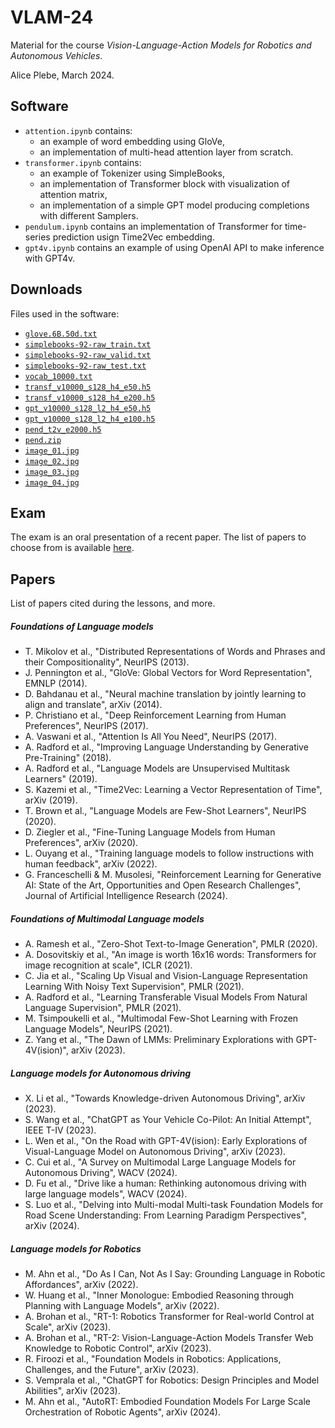 # VLAM-24

Material for the course *Vision-Language-Action Models for Robotics and Autonomous Vehicles*.

Alice Plebe, March 2024.

## Software

- `attention.ipynb` contains:
	- an example of word embedding using GloVe,
	- an implementation of multi-head attention layer from scratch.
- `transformer.ipynb` contains:
	- an example of Tokenizer using SimpleBooks,
	- an implementation of Transformer block with visualization of attention matrix,
	-  an implementation of a simple GPT model producing completions with different Samplers.
- `pendulum.ipynb` contains an implementation of Transformer for time-series prediction usign Time2Vec embedding.
- `gpt4v.ipynb` contains an example of using OpenAI API to make inference with GPT4v.

## Downloads
Files used in the software:

- [`glove.6B.50d.txt`](https://www.dropbox.com/scl/fi/y328s9lbz8c9glp7al02p/glove.6B.50d.txt?rlkey=m81pwe06f8tpb947fl3y78nlo&dl=0)
- [`simplebooks-92-raw_train.txt`](https://www.dropbox.com/scl/fi/r6vnn7vccpvscvmzabmvf/simplebooks-92-raw_train.txt?rlkey=thwnurvjrda737sr8283qpdkg&dl=0)
- [`simplebooks-92-raw_valid.txt`](https://www.dropbox.com/scl/fi/txlel36qe8nxz7jth95xp/simplebooks-92-raw_valid.txt?rlkey=8sdbtycdx2ppokcybaolvrx7j&dl=0)
- [`simplebooks-92-raw_test.txt`](https://www.dropbox.com/scl/fi/3j9eifu45sdwnhof3r63q/simplebooks-92-raw_test.txt?rlkey=5c8z385wsu925h9zugz7p2d8v&dl=0)
- [`vocab_10000.txt`](https://www.dropbox.com/scl/fi/aix95cadh32i9ylzjzz0m/vocab_10000.txt?rlkey=qcwpxhw34c8z2x7hue37zu79d&dl=0)
- [`transf_v10000_s128_h4_e50.h5`](https://www.dropbox.com/scl/fi/la654e3fsjfn6iwrlmm1d/transf_v10000_s128_h4_e50.h5?rlkey=9qkdroty1i2l9lu1euaxjtkvg&dl=0)
- [`transf_v10000_s128_h4_e200.h5`](https://www.dropbox.com/scl/fi/tvevf1ocgatw2v0nl624f/transf_v10000_s128_h4_e200.h5?rlkey=0pxwmhyicvkyxdae3jsc0znsb&dl=0)
- [`gpt_v10000_s128_l2_h4_e50.h5`](https://www.dropbox.com/scl/fi/ryn31mv5ne6k9mc18kffh/gpt_v10000_s128_l2_h4_e50.h5?rlkey=p8x4bhe5oxb8lpw3f54i970ud&dl=0)
- [`gpt_v10000_s128_l2_h4_e100.h5`](https://www.dropbox.com/scl/fi/ie0y2rk65z2encjhj203x/gpt_v10000_s128_l2_h4_e100.h5?rlkey=xo46jcgl1qywu5fm9bpzclg0z&dl=0)
- [`pend_t2v_e2000.h5`](https://www.dropbox.com/scl/fi/fgsfklo5z944acm6l0nu3/pend_t2v_e2000.h5?rlkey=ej6uqo6tpggmtn204r88vg6fu&dl=0)
- [`pend.zip`](https://www.dropbox.com/scl/fi/ell5z8bje172n0c6st0e3/pend.zip?rlkey=t5mxsl2cev6xbugogcd3ej028&dl=0)
- [`image_01.jpg`](https://www.dropbox.com/scl/fi/5fkn00h925xjf51jcodcj/c1.jpg?rlkey=2a7kjoqphqaz5mt1wl3c5bp4i&dl=0)
- [`image_02.jpg`](https://www.dropbox.com/scl/fi/s5089zy9pt5ed10ocn46y/c2.jpg?rlkey=01qndot441zgst8g8cdz0emqw&dl=0)
- [`image_03.jpg`](https://www.dropbox.com/scl/fi/u65cc3yaz91y45yu28eq8/c3.jpg?rlkey=6ynt5npd51k5z0zqy2k4s17fe&dl=0)
- [`image_04.jpg`](https://www.dropbox.com/scl/fi/djmfggr7ho1os4nihkzg5/c6.jpeg?rlkey=hdp41x87gac6pvggn7rgf989v&dl=0)


## Exam

The exam is an oral presentation of a recent paper.
The list of papers to choose from is available [here](https://docs.google.com/spreadsheets/d/1_BlpGtml7ehKrvqoQ4U4G6oNvlb4T7-adD69wPUzOso).


## Papers

List of papers cited during the lessons, and more.

##### Foundations of Language models

- T. Mikolov et al., "Distributed Representations of Words and Phrases and their Compositionality", NeurIPS (2013).
- J. Pennington et al., "GloVe: Global Vectors for Word Representation", EMNLP (2014).
- D. Bahdanau et al., "Neural machine translation by jointly learning to align and translate", arXiv (2014).
- P. Christiano et al., "Deep Reinforcement Learning from Human Preferences", NeurIPS (2017).
- A. Vaswani et al., "Attention Is All You Need", NeurIPS (2017).
- A. Radford et al., "Improving Language Understanding by Generative Pre-Training" (2018).
- A. Radford et al., "Language Models are Unsupervised Multitask Learners" (2019).
- S. Kazemi et al., "Time2Vec: Learning a Vector Representation of Time", arXiv (2019).
- T. Brown et al., "Language Models are Few-Shot Learners", NeurIPS (2020).
- D. Ziegler et al., "Fine-Tuning Language Models from Human Preferences", arXiv (2020).
- L. Ouyang et al., "Training language models to follow instructions with human feedback", arXiv (2022).
- G. Franceschelli & M. Musolesi, "Reinforcement Learning for Generative AI: State of the Art, Opportunities and Open Research Challenges", Journal of Artificial Intelligence Research (2024).

##### Foundations of Multimodal Language models

- A. Ramesh et al., "Zero-Shot Text-to-Image Generation", PMLR (2020).
- A. Dosovitskiy et al., "An image is worth 16x16 words: Transformers for image recognition at scale", ICLR (2021).
- C. Jia et al., "Scaling Up Visual and Vision-Language Representation Learning With Noisy Text Supervision", PMLR (2021).
- A. Radford et al., "Learning Transferable Visual Models From Natural Language Supervision", PMLR (2021).
- M. Tsimpoukelli et al., "Multimodal Few-Shot Learning with Frozen Language Models", NeurIPS (2021).
- Z. Yang et al., "The Dawn of LMMs: Preliminary Explorations with GPT-4V(ision)", arXiv (2023).

##### Language models for Autonomous driving

- X. Li et al., "Towards Knowledge-driven Autonomous Driving", arXiv (2023).
- S. Wang et al., "ChatGPT as Your Vehicle Co-Pilot: An
Initial Attempt", IEEE T-IV (2023).
- L. Wen et al., "On the Road with GPT-4V(ision): Early Explorations of Visual-Language Model on Autonomous Driving", arXiv (2023).
- C. Cui et al., "A Survey on Multimodal Large Language Models for Autonomous Driving", WACV (2024).
- D. Fu et al., "Drive like a human: Rethinking autonomous driving with large language models", WACV (2024).
- S. Luo et al., "Delving into Multi-modal Multi-task Foundation Models for Road Scene Understanding: From Learning Paradigm Perspectives", arXiv (2024).

##### Language models for Robotics

- M. Ahn et al., "Do As I Can, Not As I Say: Grounding Language in Robotic Affordances", arXiv (2022).
- W. Huang et al., "Inner Monologue: Embodied Reasoning through Planning with Language Models", arXiv (2022).
- A. Brohan et al., "RT-1: Robotics Transformer
for Real-world Control at Scale", arXiv (2023).
- A. Brohan et al., "RT-2: Vision-Language-Action Models Transfer Web Knowledge to Robotic Control", arXiv (2023).
- R. Firoozi et al., "Foundation Models in Robotics: Applications, Challenges, and the Future", arXiv (2023).
- S. Vemprala et al., "ChatGPT for Robotics:
Design Principles and Model Abilities", arXiv (2023).
- M. Ahn et al., "AutoRT: Embodied Foundation Models For Large Scale Orchestration of Robotic Agents", arXiv (2024).

